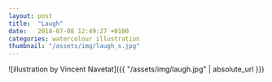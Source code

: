 ```yaml
---
layout: post
title:  "Laugh"
date:   2018-07-08 12:49:27 +0100
categories: watercolour illustration
thumbnail: "/assets/img/laugh_s.jpg"
---
```

![illustration by Vincent Navetat]({{ "/assets/img/laugh.jpg" | absolute_url }})
